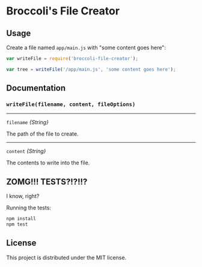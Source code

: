# Broccoli's File Creator

## Usage

Create a file named `app/main.js` with "some content goes here":

```javascript
var writeFile = require('broccoli-file-creator');

var tree = writeFile('/app/main.js', 'some content goes here');
```

## Documentation

### `writeFile(filename, content, fileOptions)`

---

`filename` *{String}*

The path of the file to create.

---

`content` *{String}*

The contents to write into the file.

## ZOMG!!! TESTS?!?!!?

I know, right?

Running the tests:

```javascript
npm install
npm test
```

## License

This project is distributed under the MIT license.
